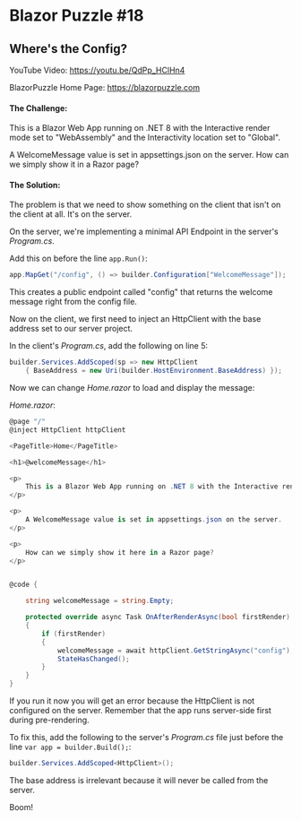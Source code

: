 # Blazor Puzzle #18

## Where's the Config?

YouTube Video: https://youtu.be/QdPp_HClHn4

BlazorPuzzle Home Page: https://blazorpuzzle.com

#### The Challenge:

This is a Blazor Web App running on .NET 8 with the Interactive render mode set to "WebAssembly" and the Interactivity location set to "Global". 

A WelcomeMessage value is set in appsettings.json on the server. How can we simply show it in a Razor page?

#### The Solution:

The problem is that we need to show something on the client that isn't on the client at all. It's on the server.

On the server, we're implementing a minimal API Endpoint in the server's *Program.cs*.

Add this on before the line `app.Run()`:

```c#
app.MapGet("/config", () => builder.Configuration["WelcomeMessage"]);
```

This creates a public endpoint called "config" that returns the welcome message right from the config file.

Now on the client, we first need to inject an HttpClient with the base address set to our server project.

In the client's *Program.cs*, add the following on line 5:

```c#
builder.Services.AddScoped(sp => new HttpClient
    { BaseAddress = new Uri(builder.HostEnvironment.BaseAddress) });
```

Now we can change *Home.razor* to load and display the message:

*Home.razor*:

```c#
@page "/"
@inject HttpClient httpClient

<PageTitle>Home</PageTitle>

<h1>@welcomeMessage</h1>

<p>
    This is a Blazor Web App running on .NET 8 with the Interactive render mode set to "WebAssembly" and the Interactivity location set to "Global".
</p>

<p>
    A WelcomeMessage value is set in appsettings.json on the server.
</p>

<p>
    How can we simply show it here in a Razor page?
</p>


@code {

    string welcomeMessage = string.Empty;

    protected override async Task OnAfterRenderAsync(bool firstRender)
    {
        if (firstRender)
        {
            welcomeMessage = await httpClient.GetStringAsync("config");
            StateHasChanged();
        }
    }
}
```

If you run it now you will get an error because the HttpClient is not configured on the server. Remember that the app runs server-side first during pre-rendering.

To fix this, add the following to the server's *Program.cs* file just before the line `var app = builder.Build();`:

```c#
builder.Services.AddScoped<HttpClient>();
```

The base address is irrelevant because it will never be called from the server.

Boom!

